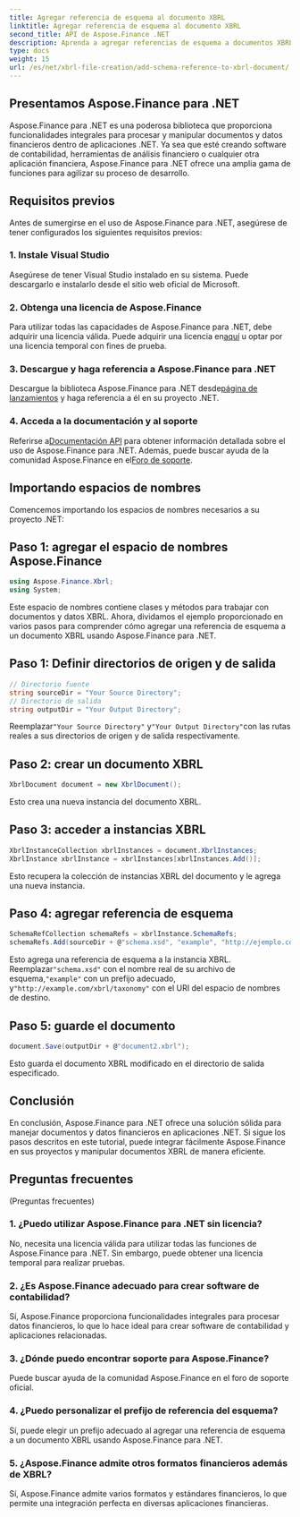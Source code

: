 ```yaml
---
title: Agregar referencia de esquema al documento XBRL
linktitle: Agregar referencia de esquema al documento XBRL
second_title: API de Aspose.Finance .NET
description: Aprenda a agregar referencias de esquema a documentos XBRL usando Aspose.Finance para .NET. ¡Agilice su procesamiento de datos financieros hoy!
type: docs
weight: 15
url: /es/net/xbrl-file-creation/add-schema-reference-to-xbrl-document/
---
```

## Presentamos Aspose.Finance para .NET
Aspose.Finance para .NET es una poderosa biblioteca que proporciona funcionalidades integrales para procesar y manipular documentos y datos financieros dentro de aplicaciones .NET. Ya sea que esté creando software de contabilidad, herramientas de análisis financiero o cualquier otra aplicación financiera, Aspose.Finance para .NET ofrece una amplia gama de funciones para agilizar su proceso de desarrollo.
## Requisitos previos
Antes de sumergirse en el uso de Aspose.Finance para .NET, asegúrese de tener configurados los siguientes requisitos previos:
### 1. Instale Visual Studio
Asegúrese de tener Visual Studio instalado en su sistema. Puede descargarlo e instalarlo desde el sitio web oficial de Microsoft.
### 2. Obtenga una licencia de Aspose.Finance
Para utilizar todas las capacidades de Aspose.Finance para .NET, debe adquirir una licencia válida. Puede adquirir una licencia en[aquí](https://purchase.aspose.com/buy) u optar por una licencia temporal con fines de prueba.
### 3. Descargue y haga referencia a Aspose.Finance para .NET
 Descargue la biblioteca Aspose.Finance para .NET desde[página de lanzamientos](https://releases.aspose.com/finance/net/) y haga referencia a él en su proyecto .NET.
### 4. Acceda a la documentación y al soporte
 Referirse a[Documentación API](https://reference.aspose.com/finance/net/) para obtener información detallada sobre el uso de Aspose.Finance para .NET. Además, puede buscar ayuda de la comunidad Aspose.Finance en el[Foro de soporte](https://forum.aspose.com/c/finance/43).
## Importando espacios de nombres
Comencemos importando los espacios de nombres necesarios a su proyecto .NET:
## Paso 1: agregar el espacio de nombres Aspose.Finance
```csharp
using Aspose.Finance.Xbrl;
using System;
```
Este espacio de nombres contiene clases y métodos para trabajar con documentos y datos XBRL.
Ahora, dividamos el ejemplo proporcionado en varios pasos para comprender cómo agregar una referencia de esquema a un documento XBRL usando Aspose.Finance para .NET.
## Paso 1: Definir directorios de origen y de salida
```csharp
// Directorio fuente
string sourceDir = "Your Source Directory";
// Directorio de salida
string outputDir = "Your Output Directory";
```
 Reemplazar`"Your Source Directory"` y`"Your Output Directory"`con las rutas reales a sus directorios de origen y de salida respectivamente.
## Paso 2: crear un documento XBRL
```csharp
XbrlDocument document = new XbrlDocument();
```
Esto crea una nueva instancia del documento XBRL.
## Paso 3: acceder a instancias XBRL
```csharp
XbrlInstanceCollection xbrlInstances = document.XbrlInstances;
XbrlInstance xbrlInstance = xbrlInstances[xbrlInstances.Add()];
```
Esto recupera la colección de instancias XBRL del documento y le agrega una nueva instancia.
## Paso 4: agregar referencia de esquema
```csharp
SchemaRefCollection schemaRefs = xbrlInstance.SchemaRefs;
schemaRefs.Add(sourceDir + @"schema.xsd", "example", "http://ejemplo.com/xbrl/taxonomy");
```
 Esto agrega una referencia de esquema a la instancia XBRL. Reemplazar`"schema.xsd"` con el nombre real de su archivo de esquema,`"example"` con un prefijo adecuado, y`"http://example.com/xbrl/taxonomy"` con el URI del espacio de nombres de destino.
## Paso 5: guarde el documento
```csharp
document.Save(outputDir + @"document2.xbrl");
```
Esto guarda el documento XBRL modificado en el directorio de salida especificado.
## Conclusión
En conclusión, Aspose.Finance para .NET ofrece una solución sólida para manejar documentos y datos financieros en aplicaciones .NET. Si sigue los pasos descritos en este tutorial, puede integrar fácilmente Aspose.Finance en sus proyectos y manipular documentos XBRL de manera eficiente.
## Preguntas frecuentes
 (Preguntas frecuentes)
### 1. ¿Puedo utilizar Aspose.Finance para .NET sin licencia?
No, necesita una licencia válida para utilizar todas las funciones de Aspose.Finance para .NET. Sin embargo, puede obtener una licencia temporal para realizar pruebas.
### 2. ¿Es Aspose.Finance adecuado para crear software de contabilidad?
Sí, Aspose.Finance proporciona funcionalidades integrales para procesar datos financieros, lo que lo hace ideal para crear software de contabilidad y aplicaciones relacionadas.
### 3. ¿Dónde puedo encontrar soporte para Aspose.Finance?
Puede buscar ayuda de la comunidad Aspose.Finance en el foro de soporte oficial.
### 4. ¿Puedo personalizar el prefijo de referencia del esquema?
Sí, puede elegir un prefijo adecuado al agregar una referencia de esquema a un documento XBRL usando Aspose.Finance para .NET.
### 5. ¿Aspose.Finance admite otros formatos financieros además de XBRL?
Sí, Aspose.Finance admite varios formatos y estándares financieros, lo que permite una integración perfecta en diversas aplicaciones financieras.